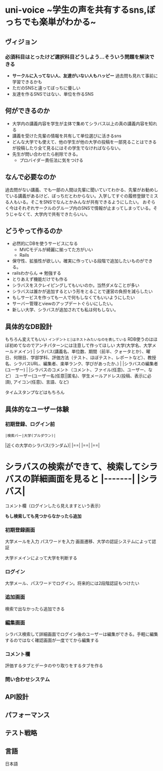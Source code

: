 # uni-voice ~学生の声を共有するsns,ぼっちでも楽単がわかる~
## ヴィジョン
### 必須科目はとったけど選択科目どうしよう...そういう問題を解決できる
- **サークルに入ってない人、友達がいない人もハッピー** 過去問も見れて事前に学習できるかも
- ただのSNSと違ってぼっちに優しい
- 友達を作るSNSではない、単位を作るSNS
## 何ができるのか
- 大学内の講義内容を学生が主体で集めてシラバス以上の真の講義内容を知れる
- 講義を受けた先輩の情報を共有して単位選びに活きるsns
- どんな大学でも使えて、他の学生が他の大学の投稿を一部見ることはできるが投稿したり全て見るにはその学生でなければならない。
- 先生が問い合わせたら削除できる。
    - プロバイダー責任法に気をつける

## なんで必要なのか
過去問がない講義、でも一部の人間は先輩に聞いていてわかる、先輩がお勧めしている講義があるけど、ぼっちだとわからない。入学してすぐの履修登録でミスる人もいる。そこをSNSでなんとかみんなが共有できるようにしたい。
おそらく今はそれぞれサークルのグループ内のSNSで情報が止まってしまっている。そうじゃなくて、大学内で共有できたらいい。

## どうやって作るのか
- 必然的にDBを使うサービスになる
    - MVCモデルが綺麗に揃ってた方がいい
    - Rails
- 保守性、拡張性が欲しい。確実に作っている段階で追加したいものができる。
- railsわからん => 勉強する
- とりあえず機能だけでも作る
- シラバスをスクレイピングしてもいいのか。当然ダメなことが多い
- シラバスは誰かが追加するという形をとることで運営の負担を減らしたい
- もしサービスを作っても一人で何もしなくてもいいようにしたい
 - サーバー管理とviewのアップデートぐらいにしたい。
 - 新しい大学、シラバスが追加されても私は何もしない。

## 具体的なDB設計
もちろん変えてもいい
`インデントと|はネストみたいなのを表している`
RDB使うのはほぼ初めてなのでアンチパターンには注意して作ってほしい
大学(大学名、大学メールドメイン)
  | シラバス(講義名、単位数、期間（前半、クォータとか）、曜日、何限目、学部学科、評価方法（テスト、ほぼテスト、レポートなど）、教授名、シラバスURL、編集者、楽単ランク、学びがあったか、)
  |  |シラバスの編集者(ユーザー)
  |  |シラバスのコメント（コメント、ファイル(任意)、ユーザー、など）
ユーザー(ユーザー名(任意||匿名)、学生メールアドレス(投稿、表示に必須), アイコン(任意)、言語、など)

タイムスタンプなどはもちろん

## 具体的なユーザー体験
### 初期登録、ログイン前

    |検索バー|大学(プルダウン)|
|近くの大学のシラバス(ランダム)|
|==|  |==|   |==|

**シラバスの検索ができて、検索してシラバスの詳細画面を見ると**
|-------|
|シラバス|
========
コメント欄（ログインしたら見えますという表示）

**もし検索しても見つからなかったら追加**
### 初期登録画面
大学メールを入力
パスワードを入力
画面遷移、大学の認証システムによって認証

大学ドメインによって大学を判断する

### ログイン
大学メール、パスワードでログイン。将来的には2段階認証もつけたい

### 追加画面
検索で出なかったら追加できる

### 編集画面
シラバス検索して詳細画面でログイン後のユーザーは編集ができる。手軽に編集するのではなく確認画面が一度でてから編集する

### コメント欄
評価するタブとデータのやり取りをするタブを作る

### 問い合わせシステム


## API設計

## パフォーマンス

## テスト戦略

## 言語
日本語